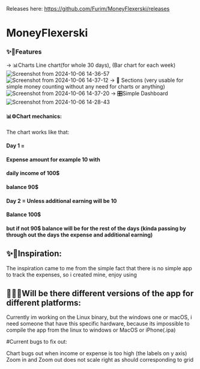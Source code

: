 
Releases here:
https://github.com/Furim/MoneyFlexerski/releases
# MoneyFlexerski
### ✨🤩Features 
-> 📊Charts Line chart(for whole 30 days), (Bar chart for each week)
![Screenshot from 2024-10-06 14-36-57](https://github.com/user-attachments/assets/eb641f7e-fb2b-4af3-957f-0dfae2d6762b)
![Screenshot from 2024-10-06 14-37-12](https://github.com/user-attachments/assets/2bdb8e37-6e03-4f15-bf0a-9d385cf9867a)
-> 📂 Sections (very usable for simple money counting without any need for charts or anything)
![Screenshot from 2024-10-06 14-37-20](https://github.com/user-attachments/assets/cd50ea91-cc6e-4c09-9c23-191c8455cc68)
-> 🎛️Simple Dashboard 
![Screenshot from 2024-10-06 14-28-43](https://github.com/user-attachments/assets/a9a40c02-ac00-433e-af87-dbd94c1a1812)

#### 📊⚙️Chart mechanics:
The chart works like that:
####  Day 1 = 
####  Expense amount for example 10 with 
####  daily income of 100$ 
####  balance 90$
####  Day 2 = Unless additional earning will be 10
####  Balance 100$

#### but if not 90$ balance will be for the rest of the days (kinda passing by through out the days the expense and additional earning)

## ✨🤔Inspiration:
The inspiration came to me from the simple fact that there is no simple app to track the expenses, so i created mine, enjoy using

## 🤔🤔🤔Will be there different versions of the app for different platforms:

Currently im working on the Linux binary, but the windows one or macOS, i need someone that have this specific hardware, because its impossible to compile the app from the linux to windows or MacOS or iPhone(.ipa)

#Current bugs to fix out:

Chart bugs out when income or expense is too high (the labels on y axis)
Zoom in and Zoom out does not scale right as should corresponding to grid
